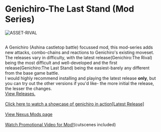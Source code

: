 # Genichiro-The Last Stand (Mod Series)
![ASSET-RIVAL](https://user-images.githubusercontent.com/68727041/156654767-8fc34447-96af-4242-b0d2-945085cba82c.png)

<br>
A Genichiro (Ashina castletop battle) focussed mod, this mod-series adds new attacks, combo-chains and reactions to Genichiro's existing moveset.<br>
The releases vary in difficulty, with the latest release(Genichiro:The Rival) being the most difficult and well-developed and the first release(Genichiro:The Last Stand) being the easiest-barely any different from the base game battle.<br>
I would highly recommend installing and playing the latest release <strong>only</strong>, but you can try out the other versions if you'd like- the more initial the release, the lesser the changes.<br>
<a href="https://github.com/nikhil-RGB/Genichiro-The-Last-Stand/releases">View Releases.</a>
<br>
<br>
<a href="https://youtu.be/a2vCLn9xS_E">Click here to watch a showcase of genichiro in action[Latest Release]</a>
<br><br>
<a href="https://www.nexusmods.com/sekiro/mods/973">View Nexus Mods page</a><br><br>
<a href="https://www.youtube.com/watch?v=x1w4rqjQ-H0">Watch Promotional Video for Mod!</a>(cutscenes included)


